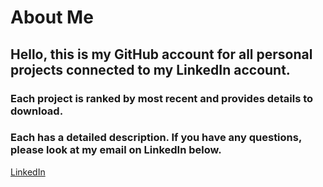 # About Me
## Hello, this is my GitHub account for all personal projects connected to my LinkedIn account.
### Each project is ranked by most recent and provides details to download.
### Each has a detailed description. If you have any questions, please look at my email on LinkedIn below.
[LinkedIn](www.linkedin.com/in/edward-ortega)
